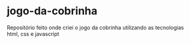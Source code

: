# jogo-da-cobrinha
 Repositório feito onde criei o jogo da cobrinha utilizando as tecnologias html, css e javascript
